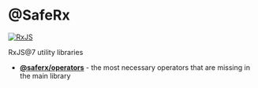 # @SafeRx

[![RxJS](https://img.shields.io/badge/rxjs-%23B7178C.svg?style=for-the-badge&logo=reactivex&logoColor=white)](https://rxjs.dev)

RxJS@7 utility libraries

- [**@saferx/operators**](packages/operators) - the most necessary operators that are missing in the main library
